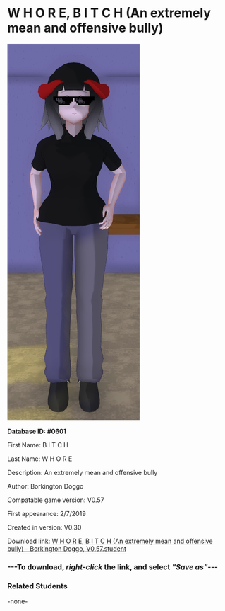 # W H O R E, B I T C H (An extremely mean and offensive bully)

<img src="../../Files/Images/W H O R E, B I T C H (An extremely mean and offensive bully).png" title="W H O R E, B I T C H (An extremely mean and offensive bully) - Borkington Doggo, V0.57">

**Database ID: #0601**

First Name: B I T C H

Last Name: W H O R E

Description: An extremely mean and offensive bully

Author: Borkington Doggo

Compatable game version: V0.57

First appearance: 2/7/2019

Created in version: V0.30

Download link: <a href="https://raw.githubusercontent.com/Arbiter1223/Daigaku-Gurashi-Custom-Students/master/Files/Student%20Files/W%20H%20O%20R%20E%2C%20B%20I%20T%20C%20H%20(An%20extremely%20mean%20and%20offensive%20bully)%20-%20Borkington%20Doggo%2C%20V0.57.student">W H O R E, B I T C H (An extremely mean and offensive bully) - Borkington Doggo, V0.57.student</a>

### ---**To download, _right-click_ the link, and select _"Save as"_**---

### Related Students

-none-
